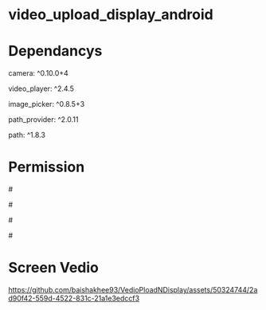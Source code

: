 # video_upload_display_android

# Dependancys
  camera: ^0.10.0+4
  
  video_player: ^2.4.5
  
  image_picker: ^0.8.5+3
  
  path_provider: ^2.0.11
  
  path: ^1.8.3

# Permission

 #<uses-permission android:name="android.permission.CAMERA"/>
  
 #<uses-permission android:name="android.permission.RECORD_AUDIO"/>
    
#<uses-permission android:name="android.permission.WRITE_EXTERNAL_STORAGE"/>
    
#<uses-permission android:name="android.permission.READ_EXTERNAL_STORAGE"/>

# Screen Vedio

https://github.com/baishakhee93/VedioPloadNDisplay/assets/50324744/2ad90f42-559d-4522-831c-21a1e3edccf3

